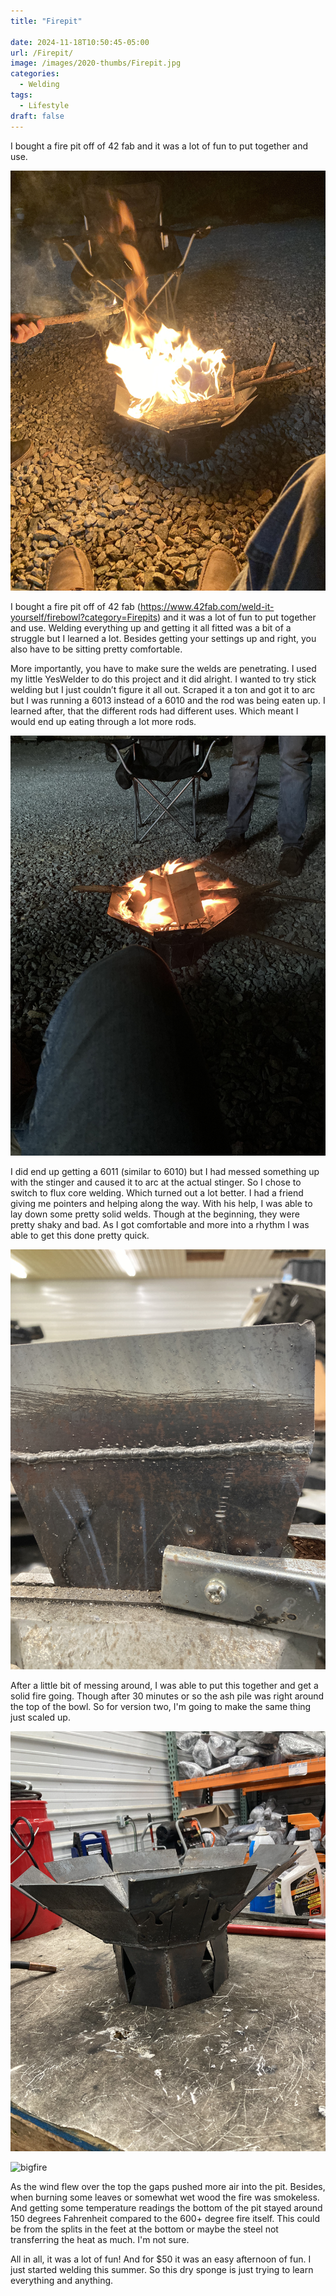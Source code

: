```yaml
---
title: "Firepit"

date: 2024-11-18T10:50:45-05:00
url: /Firepit/
image: /images/2020-thumbs/Firepit.jpg
categories:
  - Welding
tags:
  - Lifestyle
draft: false
---
```

I bought a fire pit off of 42 fab and it was a lot of fun to put together and use.

<!--more-->


![bigfire](https://github.com/darkawesome/blog/blob/main/content/img/firepit/bigfire.jpg?raw=true)

I bought a fire pit off of 42 fab (https://www.42fab.com/weld-it-yourself/firebowl?category=Firepits) and it was a lot of fun to put together and use. Welding everything up and getting it all fitted was a bit of a struggle but I learned a lot. Besides getting your settings up and right, you also have to be sitting pretty comfortable.

More importantly, you have to make sure the welds are penetrating. I used my little YesWelder to do this project and it did alright. I wanted to try stick welding but I just couldn’t figure it all out. Scraped it a ton and got it to arc but I was running a 6013 instead of a 6010 and the rod was being eaten up. I learned after, that the different rods had different uses. Which meant I would end up eating through a lot more rods. 

![bigfire](https://github.com/darkawesome/blog/blob/main/content/img/firepit/actualfire.jpg?raw=true)

I did end up getting a 6011 (similar to 6010) but I had messed something up with the stinger and caused it to arc at the actual stinger. So I chose to switch to flux core welding. Which turned out a lot better. I had a friend giving me pointers and helping along the way. With his help, I was able to lay down some pretty solid welds. Though at the beginning, they were pretty shaky and bad. As I got comfortable and more into a rhythm I was able to get this done pretty quick.

![bigfire](https://github.com/darkawesome/blog/blob/main/content/img/firepit/welds.JPG?raw=true)

After a little bit of messing around, I was able to put this together and get a solid fire going. Though after 30 minutes or so the ash pile was right around the top of the bowl. So for version two, I'm going to make the same thing just scaled up.

![bigfire](https://github.com/darkawesome/blog/blob/main/content/img/firepit/fire1.jpg?raw=true)

![bigfire](https://github.com/darkawesome/blog/blob/main/content/img/firepit/fire.jpg?raw=true)

As the wind flew over the top the gaps pushed more air into the pit. Besides, when burning some leaves or somewhat wet wood the fire was smokeless. And getting some temperature readings the bottom of the pit stayed around 150 degrees Fahrenheit compared to the 600+ degree fire itself. This could be from the splits in the feet at the bottom or maybe the steel not transferring the heat as much. I'm not sure.

All in all, it was a lot of fun! And for $50 it was an easy afternoon of fun. I just started welding this summer. So this dry sponge is just trying to learn everything and anything.
